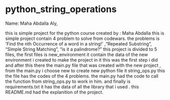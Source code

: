 # python_string_operations
Name: Maha Abdalla Aly,



this is simple project for the python course created by : Maha Abdalla this is simple project contain 4 problem to solve from codewars. the problems is 'Find the nth Occurrence of a word in a string!' ,“Repeated Substring”, “Simple String Matching”, “is it a palindrome?” this project is divided to 5 files, the first files is new_environment it contain the data of the new environment i created to make the project in it this was the first step i did and after this there the main.py file that was created with the new project , from the main.py i choose new to create new python file it string_ops.py this the file has the codes of the 4 problems. the main.py had the code to call the function from string_ops.py to work in him. and finally is requirements.txt it has the data of all the library that i used . this README.md had the explanition of the project.
